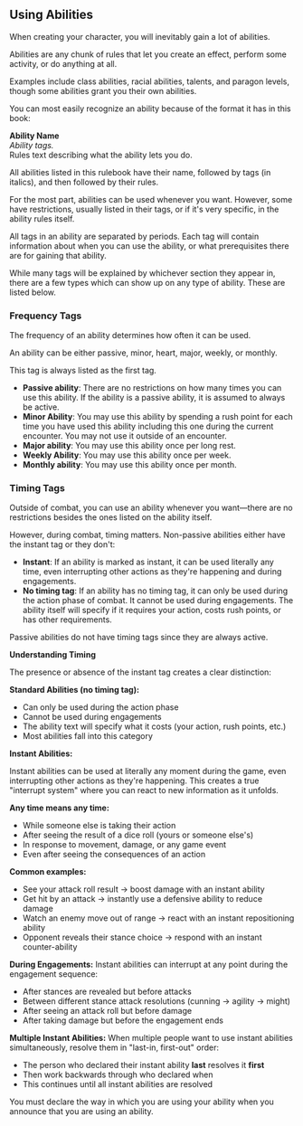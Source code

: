 ## Using Abilities

When creating your character, you will inevitably gain a lot of abilities.

Abilities are any chunk of rules that let you create an effect, perform some activity, or do anything at all.

Examples include class abilities, racial abilities, talents, and paragon levels, though some abilities grant you their own abilities.

You can most easily recognize an ability because of the format it has in this book:

**Ability Name**  
_Ability tags._  
Rules text describing what the ability lets you do.

All abilities listed in this rulebook have their name, followed by tags (in italics), and then followed by their rules.

For the most part, abilities can be used whenever you want. However, some have restrictions, usually listed in their tags, or if it's very specific, in the ability rules itself.

All tags in an ability are separated by periods. Each tag will contain information about when you can use the ability, or what prerequisites there are for gaining that ability.

While many tags will be explained by whichever section they appear in, there are a few types which can show up on any type of ability. These are listed below.

### Frequency Tags

The frequency of an ability determines how often it can be used.

An ability can be either passive, minor, heart, major, weekly, or monthly.

This tag is always listed as the first tag.

- **Passive ability**: There are no restrictions on how many times you can use this ability. If the ability is a passive ability, it is assumed to always be active.
- **Minor Ability**: You may use this ability by spending a rush point for each time you have used this ability including this one during the current encounter. You may not use it outside of an encounter.
- **Major ability**: You may use this ability once per long rest.
- **Weekly Ability**: You may use this ability once per week.
- **Monthly ability**: You may use this ability once per month.

### Timing Tags

Outside of combat, you can use an ability whenever you want—there are no restrictions besides the ones listed on the ability itself.

However, during combat, timing matters. Non-passive abilities either have the instant tag or they don't:

- **Instant**: If an ability is marked as instant, it can be used literally any time, even interrupting other actions as they're happening and during engagements.
- **No timing tag**: If an ability has no timing tag, it can only be used during the action phase of combat. It cannot be used during engagements. The ability itself will specify if it requires your action, costs rush points, or has other requirements.

Passive abilities do not have timing tags since they are always active.

**Understanding Timing**

The presence or absence of the instant tag creates a clear distinction:

**Standard Abilities (no timing tag):**

- Can only be used during the action phase
- Cannot be used during engagements
- The ability text will specify what it costs (your action, rush points, etc.)
- Most abilities fall into this category

**Instant Abilities:**

Instant abilities can be used at literally any moment during the game, even interrupting other actions as they're happening. This creates a true "interrupt system" where you can react to new information as it unfolds.

**Any time means any time:**

- While someone else is taking their action
- After seeing the result of a dice roll (yours or someone else's)
- In response to movement, damage, or any game event
- Even after seeing the consequences of an action

**Common examples:**

- See your attack roll result → boost damage with an instant ability
- Get hit by an attack → instantly use a defensive ability to reduce damage
- Watch an enemy move out of range → react with an instant repositioning ability
- Opponent reveals their stance choice → respond with an instant counter-ability

**During Engagements:**
Instant abilities can interrupt at any point during the engagement sequence:

- After stances are revealed but before attacks
- Between different stance attack resolutions (cunning → agility → might)
- After seeing an attack roll but before damage
- After taking damage but before the engagement ends

**Multiple Instant Abilities:**
When multiple people want to use instant abilities simultaneously, resolve them in "last-in, first-out" order:

- The person who declared their instant ability **last** resolves it **first**
- Then work backwards through who declared when
- This continues until all instant abilities are resolved

You must declare the way in which you are using your ability when you announce that you are using an ability.
